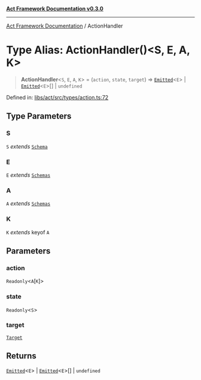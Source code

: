 [**Act Framework Documentation v0.3.0**](../README.md)

***

[Act Framework Documentation](../globals.md) / ActionHandler

# Type Alias: ActionHandler()\<S, E, A, K\>

> **ActionHandler**\<`S`, `E`, `A`, `K`\> = (`action`, `state`, `target`) => [`Emitted`](Emitted.md)\<`E`\> \| [`Emitted`](Emitted.md)\<`E`\>[] \| `undefined`

Defined in: [libs/act/src/types/action.ts:72](https://github.com/Rotorsoft/act-root/blob/b40f67575d048d860d7c67a52d36c927803922d7/libs/act/src/types/action.ts#L72)

## Type Parameters

### S

`S` *extends* [`Schema`](Schema.md)

### E

`E` *extends* [`Schemas`](Schemas.md)

### A

`A` *extends* [`Schemas`](Schemas.md)

### K

`K` *extends* keyof `A`

## Parameters

### action

`Readonly`\<`A`\[`K`\]\>

### state

`Readonly`\<`S`\>

### target

[`Target`](Target.md)

## Returns

[`Emitted`](Emitted.md)\<`E`\> \| [`Emitted`](Emitted.md)\<`E`\>[] \| `undefined`
